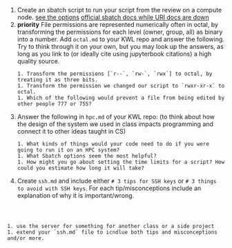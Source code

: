 1. Create an sbatch script to run your script from the review on a compute node. [see the options](https://web.uri.edu/hpc-research-computing/using-seawulf/#sbatch) [official sbatch docs while URI docs are down](https://slurm.schedmd.com/sbatch.html)
1. **priority** File permissions are represented numerically often in octal, by transforming the permissions for each level (owner, group, all) as binary into a number. Add `octal.md` to your KWL repo and answer the following. Try to think through it on your own, but you may look up the answers, as long as you link to (or ideally cite using jupyterbook citations) a high quality source.
    ```
    1. Transform the permissions [`r--`, `rw-`, `rwx`] to octal, by treating it as three bits.
    1. Transform the permission we changed our script to `rwxr-xr-x` to octal.
    1. Which of the following would prevent a file from being edited by other people 777 or 755?
    ```
1. Answer the following in `hpc.md` of your KWL repo:  (to think about how the design of the system we used in class impacts programming and connect it to other ideas taught in CS)
    ```
    1. What kinds of things would your code need to do if you were going to run it on an HPC system?
    1. What Sbatch options seem the most helpful?
    1. How might you go about setting the time limits for a script? How could you estimate how long it will take?
    ```
1. Create `ssh.md` and include either `# 3 tips for SSH keys` or `# 3 things to avoid with SSH keys`. For each tip/misconceptions include an explanation of why it is important/wrong.  
```{index} ssh.md
```

```{index} hpc.md
```

```{index} octal.md
```

```{admonition} Extension ideas
1. use the server for something for another class or a side project
1. extend your `ssh.md` file to icndlue both tips and misconceptions and/or more.
```
